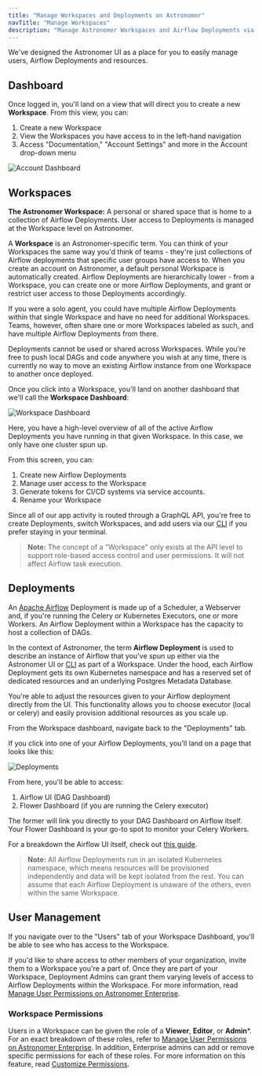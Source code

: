 ```yaml
---
title: "Manage Workspaces and Deployments on Astronomer"
navTitle: "Manage Workspaces"
description: "Manage Astronomer Workspaces and Airflow Deployments via the Astronomer UI."
---
```


We've designed the Astronomer UI as a place for you to easily manage users, Airflow Deployments and resources.

## Dashboard

Once logged in, you'll land on a view that will direct you to create a new **Workspace**. From this view, you can:

1. Create a new Workspace
2. View the Workspaces you have access to in the left-hand navigation
3. Access "Documentation," "Account Settings" and more in the Account drop-down menu

![Account Dashboard](https://assets2.astronomer.io/main/docs/astronomer-ui/v0.12-empty-dashboard.png)

## Workspaces

**The Astronomer Workspace:** A personal or shared space that is home to a collection of Airflow Deployments. User access to Deployments is managed at the Workspace level on Astronomer.

A **Workspace** is an Astronomer-specific term. You can think of your Workspaces the same way you'd think of teams - they're just collections of Airflow deployments that specific user groups have access to. When you create an account on Astronomer, a default personal Workspace is automatically created. Airflow Deployments are hierarchically lower - from a Workspace, you can create one or more Airflow Deployments, and grant or restrict user access to those Deployments accordingly.

If you were a solo agent, you could have multiple Airflow Deployments within that single Workspace and have no need for additional Workspaces. Teams, however, often share one or more Workspaces labeled as such, and have multiple Airflow Deployments from there.

Deployments cannot be used or shared across Workspaces. While you’re free to push local DAGs and code anywhere you wish at any time, there is currently no way to move an existing Airflow instance from one Workspace to another once deployed.

Once you click into a Workspace, you'll land on another dashboard that we'll call the **Workspace Dashboard**:

![Workspace Dashboard](https://assets2.astronomer.io/main/docs/astronomer-ui/v0.12-deployments.png)

Here, you have a high-level overview of all of the active Airflow Deployments you have running in that given Workspace. In this case, we only have one cluster spun up.

From this screen, you can:

1. Create new Airflow Deployments
2. Manage user access to the Workspace
3. Generate tokens for CI/CD systems via service accounts.
4. Rename your Workspace

Since all of our app activity is routed through a GraphQL API, you're free to create Deployments, switch Workspaces, and add users via our [CLI](/docs/enterprise/stable/develop/cli-quickstart/) if you prefer staying in your terminal.

> **Note:** The concept of a "Workspace" only exists at the API level to support role-based access control and user permissions. It will not affect Airflow task execution.

## Deployments

An [Apache Airflow](https://airflow.apache.org/) Deployment is made up of a Scheduler, a Webserver and, if you're running the Celery or Kubernetes Executors, one or more Workers. An Airflow Deployment within a Workspace has the capacity to host a collection of DAGs.

In the context of Astronomer, the term **Airflow Deployment** is used to describe an instance of Airflow that you've spun up either via the Astronomer UI or [CLI](/docs/enterprise/stable/develop/cli-quickstart/) as part of a Workspace. Under the hood, each Airflow Deployment gets its own Kubernetes namespace and has a reserved set of dedicated resources and an underlying Postgres Metadata Database.

You're able to adjust the resources given to your Airflow deployment directly from the UI. This functionality allows you to choose executor (local or celery) and easily provision additional resources as you scale up.

From the Workspace dashboard, navigate back to the "Deployments" tab.

If you click into one of your Airflow Deployments, you'll land on a page that looks like this:

![Deployments](https://assets2.astronomer.io/main/docs/astronomer-ui/v0.15-deployment.png)

From here, you'll be able to access:

1. Airflow UI (DAG Dashboard)
2. Flower Dashboard (if you are running the Celery executor)

The former will link you directly to your DAG Dashboard on Airflow itself. Your Flower Dashboard is your go-to spot to monitor your Celery Workers.

For a breakdown the Airflow UI itself, check out [this guide](/guides/airflow-ui/).

> **Note:** All Airflow Deployments run in an isolated Kubernetes namespace, which means resources will be provisioned independently and data will be kept isolated from the rest. You can assume that each Airflow Deployment is unaware of the others, even within the same Workspace.

## User Management

If you navigate over to the "Users" tab of your Workspace Dashboard, you'll be able to see who has access to the Workspace.

If you'd like to share access to other members of your organization, invite them to a Workspace you're a part of. Once they are part of your Workspace, Deployment Admins can grant them varying levels of access to Airflow Deployments within the Workspace. For more information, read [Manage User Permissions on Astronomer Enterprise](/docs/enterprise/stable/manage-astronomer/workspace-permissions/).

### Workspace Permissions

Users in a Workspace can be given the role of a **Viewer**, **Editor**, or **Admin***. For an exact breakdown of these roles, refer to [Manage User Permissions on Astronomer Enterprise](/docs/enterprise/stable/manage-astronomer/workspace-permissions/). In addition, Enterprise admins can add or remove specific permissions for each of these roles. For more information on this feature, read [Customize Permissions](https://www.astronomer.io/docs/enterprise/stable/manage-astronomer/manage-platform-users#customize-permissions).
